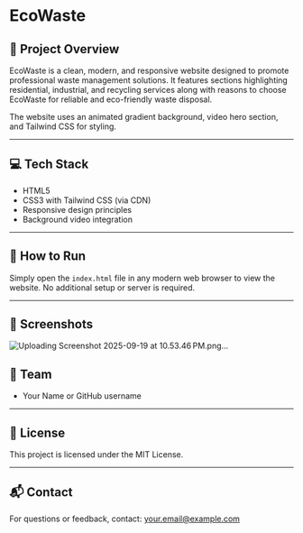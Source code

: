 # EcoWaste

## 🌿 Project Overview

EcoWaste is a clean, modern, and responsive website designed to promote professional waste management solutions. It features sections highlighting residential, industrial, and recycling services along with reasons to choose EcoWaste for reliable and eco-friendly waste disposal.

The website uses an animated gradient background, video hero section, and Tailwind CSS for styling.

---

## 💻 Tech Stack

- HTML5
- CSS3 with Tailwind CSS (via CDN)
- Responsive design principles
- Background video integration

---

## 🚀 How to Run

Simply open the `index.html` file in any modern web browser to view the website. No additional setup or server is required.

---

## 📸 Screenshots


![Uploading Screenshot 2025-09-19 at 10.53.46 PM.png…]()




## 👥 Team

- Your Name or GitHub username

---

## 📄 License

This project is licensed under the MIT License.

---

## 📬 Contact

For questions or feedback, contact: your.email@example.com
